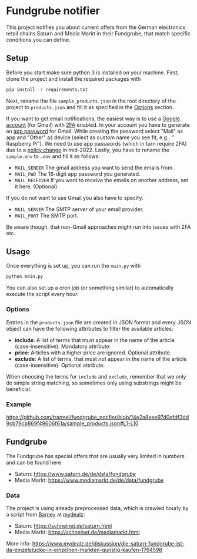 # Fundgrube notifier

This project notifies you about current offers from the German electronics retail chains Saturn and Media Markt in their
Fundgrube, that match specific conditions you can define.

## Setup

Before you start make sure python 3 is installed on your machine.
First, clone the project and install the required packages with
```sh
pip install -r requirements.txt
```

Next, rename the file `sample_products.json` in the root directory of the project to `products.json` and fill it as specified in the [Options](#options) section.

If you want to get email notifications, the easiest way is to use a [Google account](https://www.google.com/account/about/) (for Gmail)
with [2FA](https://support.google.com/accounts/answer/185839) enabled.
In your account you have to generate an [app password](https://support.google.com/accounts/answer/185833) for Gmail.
While creating the password select "Mail" as app and "Other" as device (select as custom name you see fit, e.g., " Raspberry Pi").
We need to use app passwords (which in turn require 2FA) due to a [policy change](https://support.google.com/accounts/answer/6010255) in mid-2022.
Lastly, you have to rename the `sample.env` to `.env` and fill it as follows:
- `MAIL_SENDER` The gmail address you want to send the emails from.
- `MAIL_PWD` The 16-digit app password you generated.
- `MAIL_RECEIVER` If you want to receive the emails on another address, set it here. (Optional)

If you do not want to use Gmail you also have to specify:
- `MAIL_SERVER` The SMTP server of your email provider.
- `MAIL_PORT` The SMTP port.

Be aware though, that non-Gmail approaches might run into issues with 2FA etc.

## Usage

Once everything is set up, you can run the `main.py` with
```sh
python main.py
```

You can also set up a cron job (or something similar) to automatically execute the script every hour.

### Options

Entries in the `products.json` file are created in JSON format and every JSON object can have the following attributes
to filter the
available articles:
- **include**: A list of terms that must appear in the name of the article (case-insensitive). Mandatory attribute.
- **price**: Articles with a higher price are ignored. Optional attribute.
- **exclude**: A list of terms, that must *not* appear in the name of the article (case-insensitive). Optional
  attribute.

When choosing the terms for `include` and `exclude`, remember that we only do simple string matching, so sometimes only using substrings might be beneficial.

### Example

https://github.com/trannel/fundgrube_notifier/blob/14e2a8eee97d0efdf3dd9cb79cb869f48606f61a/sample_products.json#L1-L10

## Fundgrube

The Fundgrube has special offers that are usually very limited in numbers and can be found here

- Saturn: https://www.saturn.de/de/data/fundgrube
- Media Markt: https://www.mediamarkt.de/de/data/fundgrube

### Data

The project is using already preprocessed data, which is crawled hourly by a script
from [Barney](https://www.mydealz.de/profile/Barney) at [mydealz](https://www.mydealz.de/):

- Saturn: https://schneinet.de/saturn.html
- Media Markt: https://schneinet.de/mediamarkt.html

More info:
https://www.mydealz.de/diskussion/die-saturn-fundgrube-ist-da-einzelstucke-in-einzelnen-markten-gunstig-kaufen-1764598
 
